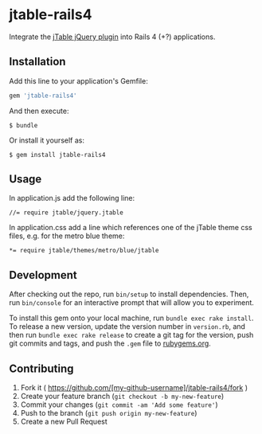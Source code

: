 # jtable-rails4

Integrate the [jTable jQuery plugin](http://jtable.org) into Rails 4 (+?) applications.

## Installation

Add this line to your application's Gemfile:

```ruby
gem 'jtable-rails4'
```

And then execute:

    $ bundle

Or install it yourself as:

    $ gem install jtable-rails4

## Usage

In application.js add the following line:

    //= require jtable/jquery.jtable

In application.css add a line which references one of the jTable theme css files, e.g. for the metro blue theme:

    *= require jtable/themes/metro/blue/jtable


## Development

After checking out the repo, run `bin/setup` to install dependencies. Then, run `bin/console` for an interactive prompt that will allow you to experiment.

To install this gem onto your local machine, run `bundle exec rake install`. To release a new version, update the version number in `version.rb`, and then run `bundle exec rake release` to create a git tag for the version, push git commits and tags, and push the `.gem` file to [rubygems.org](https://rubygems.org).

## Contributing

1. Fork it ( https://github.com/[my-github-username]/jtable-rails4/fork )
2. Create your feature branch (`git checkout -b my-new-feature`)
3. Commit your changes (`git commit -am 'Add some feature'`)
4. Push to the branch (`git push origin my-new-feature`)
5. Create a new Pull Request
